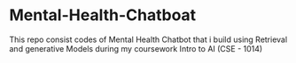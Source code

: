# Mental-Health-Chatboat
This repo consist codes of Mental Health Chatbot that i build using Retrieval and generative Models during my coursework Intro to AI (CSE - 1014)
